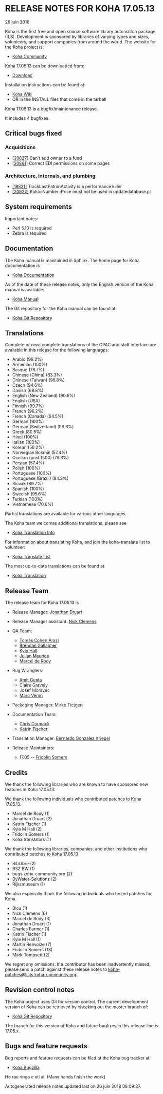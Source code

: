 # RELEASE NOTES FOR KOHA 17.05.13
26 juin 2018

Koha is the first free and open source software library automation
package (ILS). Development is sponsored by libraries of varying types
and sizes, volunteers, and support companies from around the world. The
website for the Koha project is:

- [Koha Community](http://koha-community.org)

Koha 17.05.13 can be downloaded from:

- [Download](http://download.koha-community.org/koha-17.05.13.tar.gz)

Installation instructions can be found at:

- [Koha Wiki](http://wiki.koha-community.org/wiki/Installation_Documentation)
- OR in the INSTALL files that come in the tarball

Koha 17.05.13 is a bugfix/maintenance release.

It includes 4 bugfixes.






## Critical bugs fixed

### Acquisitions

- [[20827]](http://bugs.koha-community.org/bugzilla3/show_bug.cgi?id=20827) Can't add owner to a fund
- [[20861]](http://bugs.koha-community.org/bugzilla3/show_bug.cgi?id=20861) Correct EDI permissions on some pages

### Architecture, internals, and plumbing

- [[18821]](http://bugs.koha-community.org/bugzilla3/show_bug.cgi?id=18821) TrackLastPatronActivity is a performance killer
- [[20922]](http://bugs.koha-community.org/bugzilla3/show_bug.cgi?id=20922) Koha::Number::Price must not be used in updatedatabase.pl





## System requirements

Important notes:
    
- Perl 5.10 is required
- Zebra is required

## Documentation

The Koha manual is maintained in Sphinx. The home page for Koha 
documentation is 

- [Koha Documentation](http://koha-community.org/documentation/)

As of the date of these release notes, only the English version of the
Koha manual is available:

- [Koha Manual](http://koha-community.org/manual/17.05/en/html/)


The Git repository for the Koha manual can be found at

- [Koha Git Repository](https://gitlab.com/koha-community/koha-manual)

## Translations

Complete or near-complete translations of the OPAC and staff
interface are available in this release for the following languages:

- Arabic (99.2%)
- Armenian (100%)
- Basque (78.7%)
- Chinese (China) (83.3%)
- Chinese (Taiwan) (99.8%)
- Czech (94.6%)
- Danish (68.8%)
- English (New Zealand) (90.6%)
- English (USA)
- Finnish (99.7%)
- French (96.2%)
- French (Canada) (94.5%)
- German (100%)
- German (Switzerland) (99.8%)
- Greek (80.5%)
- Hindi (100%)
- Italian (100%)
- Korean (50.2%)
- Norwegian Bokmål (57.4%)
- Occitan (post 1500) (76.3%)
- Persian (57.4%)
- Polish (100%)
- Portuguese (100%)
- Portuguese (Brazil) (84.3%)
- Slovak (89.7%)
- Spanish (100%)
- Swedish (95.6%)
- Turkish (100%)
- Vietnamese (70.6%)

Partial translations are available for various other languages.

The Koha team welcomes additional translations; please see

- [Koha Translation Info](http://wiki.koha-community.org/wiki/Translating_Koha)

For information about translating Koha, and join the koha-translate 
list to volunteer:

- [Koha Translate List](http://lists.koha-community.org/cgi-bin/mailman/listinfo/koha-translate)

The most up-to-date translations can be found at:

- [Koha Translation](http://translate.koha-community.org/)

## Release Team

The release team for Koha 17.05.13 is

- Release Manager: [Jonathan Druart](mailto:jonathan.druart@bugs.koha-community.org)
- Release Manager assistant: [Nick Clemens](mailto:nick@bywatersolutions.com)

- QA Team:
  - [Tomás Cohen Arazi](mailto:tomascohen@gmail.com)
  - [Brendan Gallagher](mailto:brendan@bywatersolutions.com)
  - [Kyle Hall](mailto:kyle@bywatersolutions.com)
  - [Julian Maurice](mailto:julian.maurice@biblibre.com)
  - [Marcel de Rooy](mailto:m.de.rooy@rijksmuseum.nl)
- Bug Wranglers:
  - [Amit Gupta](mailto:amitddng135@gmail.com)
  - Claire Gravely
  - Josef Moravec
  - [Marc Véron](mailto:veron@veron.ch)
- Packaging Manager: [Mirko Tietgen](mailto:mirko@abunchofthings.net)
- Documentation Team:
  - [Chris Cormack](mailto:chrisc@catalyst.net.nz)
  - [Katrin Fischer](mailto:Katrin.Fischer@bsz-bw.de)
- Translation Manager: [Bernardo Gonzalez Kriegel](mailto:bgkriegel@gmail.com)
- Release Maintainers:
  - 17.05 -- [Fridolin Somers](mailto:fridolin.somers@biblibre.com)

## Credits
We thank the following libraries who are known to have sponsored
new features in Koha 17.05.13:


We thank the following individuals who contributed patches to Koha 17.05.13.

- Marcel de Rooy (1)
- Jonathan Druart (2)
- Katrin Fischer (1)
- Kyle M Hall (2)
- Fridolin Somers (1)
- Koha translators (1)

We thank the following libraries, companies, and other institutions who contributed
patches to Koha 17.05.13

- BibLibre (2)
- BSZ BW (1)
- bugs.koha-community.org (2)
- ByWater-Solutions (2)
- Rijksmuseum (1)

We also especially thank the following individuals who tested patches
for Koha.

- Blou (1)
- Nick Clemens (6)
- Marcel de Rooy (3)
- Jonathan Druart (1)
- Charles Farmer (1)
- Katrin Fischer (1)
- Kyle M Hall (1)
- Martin Renvoize (7)
- Fridolin Somers (13)
- Mark Tompsett (2)


We regret any omissions.  If a contributor has been inadvertently missed,
please send a patch against these release notes to 
koha-patches@lists.koha-community.org.

## Revision control notes

The Koha project uses Git for version control.  The current development 
version of Koha can be retrieved by checking out the master branch of:

- [Koha Git Repository](git://git.koha-community.org/koha.git)

The branch for this version of Koha and future bugfixes in this release
line is 17.05.x.

## Bugs and feature requests

Bug reports and feature requests can be filed at the Koha bug
tracker at:

- [Koha Bugzilla](http://bugs.koha-community.org)

He rau ringa e oti ai.
(Many hands finish the work)

Autogenerated release notes updated last on 26 juin 2018 08:09:37.
